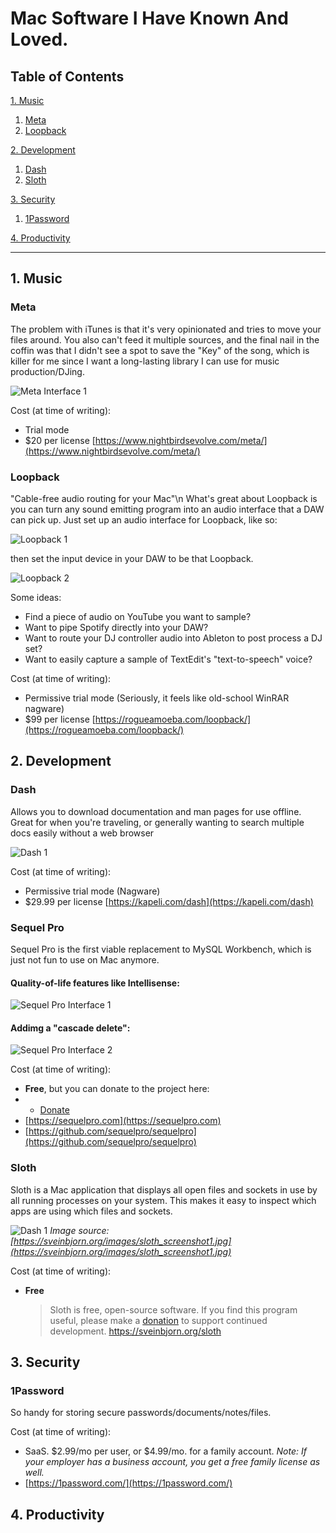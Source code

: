 # Mac Software I Have Known And Loved.

## Table of Contents

<!-- TOC -->
[1. Music](#1-music)
  1. [Meta](#meta)
  2. [Loopback](#loopback)

[2. Development](#2-development)
  1. [Dash](#dash)
  2. [Sloth](#sloth)

[3. Security](#3-security)
  1. [1Password](#1password)

[4. Productivity](#4-productivity)
<!-- /TOC -->

<a id="markdown-1-music" name="1-music"></a>

----

## 1. Music

<a id="markdown-meta" name="meta"></a>

### Meta

The problem with iTunes is that it's very opinionated and tries to move your
files around. You also can't feed it multiple sources, and the final nail in the
coffin was that I didn't see a spot to save the "Key" of the song, which is
killer for me since I want a long-lasting library I can use for music
production/DJing.

![Meta Interface 1](img/meta/meta1.png)

Cost (at time of writing):

- Trial mode
- \$20 per license
  [https://www.nightbirdsevolve.com/meta/](https://www.nightbirdsevolve.com/meta/)

<a id="markdown-loopback" name="loopback"></a>

### Loopback

"Cable-free audio routing for your Mac"\n
What's great about Loopback is you can turn any sound emitting program into an
audio interface that a DAW can pick up. Just set up an audio interface for
Loopback, like so:

![Loopback 1](img/loopback/loopback1.png)

then set the input device in your DAW to be that Loopback.

![Loopback 2](img/loopback/loopback2.png)

Some ideas:

- Find a piece of audio on YouTube you want to sample?
- Want to pipe Spotify directly into your DAW?
- Want to route your DJ controller audio into Ableton to post process a DJ set?
- Want to easily capture a sample of TextEdit's "text-to-speech" voice?

Cost (at time of writing):

- Permissive trial mode (Seriously, it feels like old-school WinRAR nagware)
- \$99 per license
  [https://rogueamoeba.com/loopback/](https://rogueamoeba.com/loopback/)

<a id="markdown-2-development" name="2-development"></a>

## 2. Development

<a id="markdown-dash" name="dash"></a>

### Dash

Allows you to download documentation and man pages for use offline. Great for
when you're traveling, or generally wanting to search multiple docs easily
without a web browser

![Dash 1](img/dash/dash1.png)

Cost (at time of writing):

- Permissive trial mode (Nagware)
- \$29.99 per license
  [https://kapeli.com/dash](https://kapeli.com/dash)

<a id="markdown-sloth" name="sloth"></a>

### Sequel Pro

Sequel Pro is the first viable replacement to MySQL Workbench, which is just not
fun to use on Mac anymore.

#### Quality-of-life features like Intellisense:

![Sequel Pro Interface 1](img/sequel_pro/sp1.png)

#### Addimg a "cascade delete":

![Sequel Pro Interface 2](img/sequel_pro/sp2.png)

Cost (at time of writing):
- **Free**, but you can donate to the project here:
-  - [Donate](https://sequelpro.com/donate)
- [https://sequelpro.com](https://sequelpro.com)
- [https://github.com/sequelpro/sequelpro](https://github.com/sequelpro/sequelpro)

### Sloth

Sloth is a Mac application that displays all open files and sockets in use by
all running processes on your system. This makes it easy to inspect which apps
are using which files and sockets.

![Dash 1](img/sloth/sloth_screenshot1.jpg)
_Image source: [https://sveinbjorn.org/images/sloth_screenshot1.jpg](https://sveinbjorn.org/images/sloth_screenshot1.jpg)_

Cost (at time of writing):
- **Free**
  > Sloth is free, open-source software. If you find this program useful, please make a [donation](https://sveinbjorn.org/donations) to support continued development.
  > https://sveinbjorn.org/sloth

<a id="markdown-3-security" name="3-security"></a>

## 3. Security

<a id="markdown-1password" name="1password"></a>

### 1Password

So handy for storing secure passwords/documents/notes/files.

Cost (at time of writing):

- SaaS. $2.99/mo per user, or $4.99/mo. for a family account.
  _Note: If your employer has a business account, you get a free family license as well._
- [https://1password.com/](https://1password.com/)

<a id="markdown-4-productivity" name="4-productivity"></a>

## 4. Productivity

